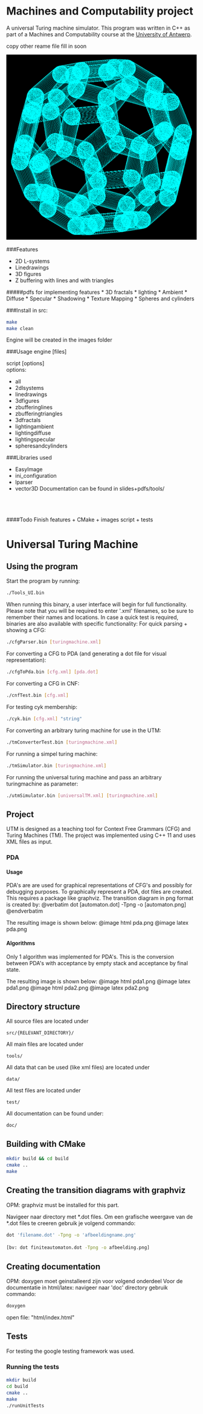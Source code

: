 # Machines and Computability project
A universal Turing machine simulator.
This program was written in C++ as part of a Machines and Computability course at the [University of Antwerp](https://www.uantwerpen.be/popup/opleidingsonderdeel.aspx?catalognr=1001WETCGR&taal=en&aj=2014).<br>

copy other reame file 
fill in soon

![alt text](https://raw.githubusercontent.com/arminnh/Basic-Graphics-Engine/master/images/spheres_and_cylinders/spheres_and_cylinders014.png)



###Features
* 2D L-systems
* Linedrawings
* 3D figures
* Z buffering with lines and with triangles

 #####pdfs for implementing features
    * 3D fractals
    * lighting
        * Ambient
        * Diffuse
        * Specular
    * Shadowing
    * Texture Mapping
    * Spheres and cylinders

###Install
in src:
```bash
make
make clean
```
Engine will be created in the images folder

###Usage
engine [files]

script [options]  
options:
   * all
   * 2dlsystems
   * linedrawings
   * 3dfigures
   * zbufferinglines
   * zbufferingtriangles
   * 3dfractals
   * lightingambient
   * lightingdiffuse
   * lightingspecular
   * spheresandcylinders

###Libraries used
* EasyImage
* ini_configuration
* lparser
* vector3D
Documentation can be found in slides+pdfs/tools/

<br> <br> <br>
####Todo
Finish features + CMake + images script + tests


# Universal Turing Machine

## Using the program

Start the program by running:
~~~sh
./Tools_UI.bin
~~~
When running this binary, a user interface will begin for full functionality. Please note that you will be required to enter '.xml' filenames, so be sure to remember
their names and locations.
In case a quick test is required, binaries are also available with specific functionality:
For quick parsing + showing a CFG:
~~~sh
./cfgParser.bin [turingmachine.xml]
~~~
For converting a CFG to PDA (and generating a dot file for visual representation):
~~~sh
./cfgToPda.bin [cfg.xml] [pda.dot]
~~~
For converting a CFG in CNF:
~~~sh
./cnfTest.bin [cfg.xml]
~~~
For testing cyk membership:
~~~sh
./cyk.bin [cfg.xml] "string"
~~~
For converting an arbitrary turing machine for use in the UTM:
~~~sh
./tmConverterTest.bin [turingmachine.xml]
~~~
For running a simpel turing machine:
~~~sh
./tmSimulator.bin [turingmachine.xml]
~~~
For running the universal turing machine and pass an arbitrary turingmachine as parameter:
~~~sh
./utmSimulator.bin [universalTM.xml] [turingmachine.xml]
~~~

## Project

UTM is designed as a teaching tool for Context Free Grammars (CFG) and Turing Machines (TM).
The project was implemented using C++ 11 and uses XML files as input.

### PDA
#### Usage
PDA's are are used for graphical representations of CFG's and possibly for debugging purposes.
To graphically represent a PDA, dot files are created. This requires a package like graphviz.
The transition diagram in png format is created by:
@verbatim
dot [automaton.dot] -Tpng -o [automaton.png]
@endverbatim

The resulting image is shown below:
@image html pda.png
@image latex pda.png

#### Algorithms
Only 1 algorithm was implemented for PDA's. This is the conversion between PDA's with acceptance by empty stack
and acceptance by final state.

The resulting image is shown below:
@image html pda1.png
@image latex pda1.png
@image html pda2.png
@image latex pda2.png

## Directory structure

All source files are located under
~~~
src/{RELEVANT_DIRECTORY}/
~~~
All main files are located under
~~~
tools/
~~~
All data that can be used (like xml files) are located under
~~~
data/
~~~
All test files are located under
~~~
test/
~~~
All documentation can be found under:
~~~
doc/
~~~

## Building with CMake

~~~sh
mkdir build && cd build
cmake ..
make
~~~

## Creating the transition diagrams with graphviz

OPM: graphviz must be installed for this part.

Navigeer naar directory met *.dot files.
Om een grafische weergave van de *.dot files te creeren gebruik je volgend commando:

~~~sh
dot 'filename.dot' -Tpng -o 'afbeeldingname.png'

[bv: dot finiteautomaton.dot -Tpng -o afbeelding.png]
~~~

## Creating documentation

OPM: doxygen moet geinstalleerd zijn voor volgend onderdeel
Voor de documentatie in html/latex:
navigeer naar 'doc' directory
gebruik commando:

~~~sh
doxygen
~~~
open file: "html/index.html"

## Tests

For testing the google testing framework was used.

### Running the tests

~~~sh
mkdir build
cd build
cmake ..
make
./runUnitTests
~~~
